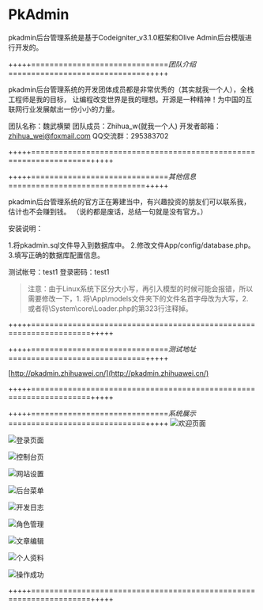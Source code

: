 # PkAdmin
pkadmin后台管理系统是基于Codeigniter_v3.1.0框架和Olive Admin后台模版进行开发的。

+++++==============================*团队介绍*==============================+++++

pkadmin后台管理系统的开发团体成员都是非常优秀的（其实就我一个人），全栈工程师是我的目标， 让编程改变世界是我的理想。开源是一种精神！为中国的互联网行业发展献出一份小小的力量。

团队名称：魏武横槊
团队成员：Zhihua_w(就我一个人)
开发者邮箱：zhihua_wei@foxmail.com
QQ交流群：295383702

+++++===================================================================+++++

+++++==============================*其他信息*==============================+++++

pkadmin后台管理系统的官方正在筹建当中，有兴趣投资的朋友们可以联系我，估计也不会赚到钱。 
（说的都是废话，总结一句就是没有官方。）

安装说明：

1.将pkadmin.sql文件导入到数据库中。
2.修改文件App/config/database.php。 
3.填写正确的数据库配置信息。 

测试帐号：test1
登录密码：test1

> 注意：由于Linux系统下区分大小写，再引入模型的时候可能会报错，所以需要修改一下，1. 将\App\models文件夹下的文件名首字母改为大写，2. 或者将\System\core\Loader.php的第323行注释掉。

+++++===================================================================+++++

+++++==============================*测试地址*==============================+++++

[http://pkadmin.zhihuawei.cn/](http://pkadmin.zhihuawei.cn/)

+++++===================================================================+++++

+++++==============================*系统展示*==============================+++++
![欢迎页面](http://git.oschina.net/uploads/images/2016/1205/174609_8d5909fd_880238.png "欢迎页面")

![登录页面](http://git.oschina.net/uploads/images/2016/1205/175242_33802986_880238.jpeg "登录页面")

![控制台页](http://git.oschina.net/uploads/images/2016/1205/175312_aaeb6107_880238.png "控制台页")

![网站设置](http://git.oschina.net/uploads/images/2016/1205/175337_ed3f4659_880238.png "网站设置页")

![后台菜单](http://git.oschina.net/uploads/images/2016/1205/175449_146edcbc_880238.png "后台菜单页")

![开发日志](http://git.oschina.net/uploads/images/2016/1205/175512_7536dd2b_880238.png "开发日志页")

![角色管理](http://git.oschina.net/uploads/images/2016/1205/175535_0e51776e_880238.png "角色管理页")

![文章编辑](http://git.oschina.net/uploads/images/2016/1205/175607_38cfc5d7_880238.png "文章编辑页")

![个人资料](http://git.oschina.net/uploads/images/2016/1205/175627_43cf4d47_880238.png "个人资料页")

![操作成功](http://git.oschina.net/uploads/images/2016/1205/175654_8efb6e31_880238.png "操作成功提示页")

+++++===================================================================+++++